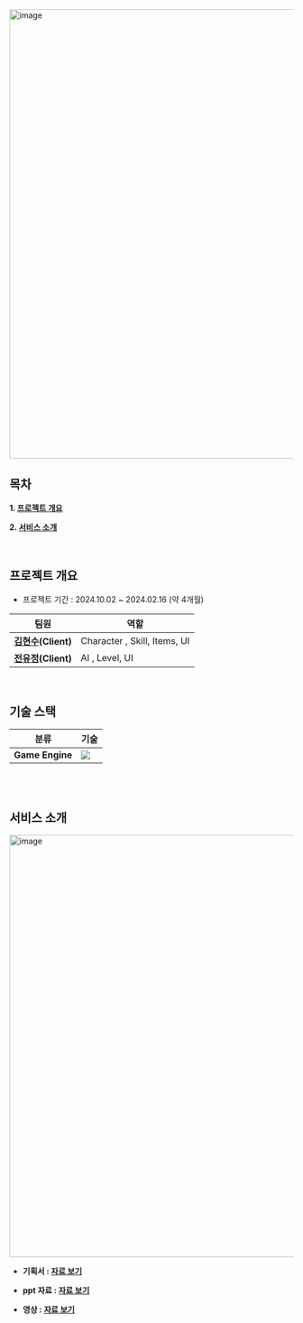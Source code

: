 <!-- PROJECT LOGO -->
<img width="796" alt="image" src="https://github.com/user-attachments/assets/3ca8198d-e0c9-4912-b8b9-f02aec24c2d6">

<br/>
<!-- TABLE OF CONTENTS -->

## 목차

**1. [프로젝트 개요](#PWN)**

**2. [서비스 소개](#Intro)**

<br/>

<!-- ABOUT THE PROJECT-->

<a name="PWN"></a>
## 프로젝트 개요
- 프로젝트 기간 : 2024.10.02 ~ 2024.02.16 (약 4개월)
  
| 팀원 | 역할 | 
|-----|-----|
|**[김현수](https://github.com/hhyy0179)(Client)**|  Character , Skill,  Items, UI |
|**[전유정](https://github.com/JeonYujeong7127)(Client)**| AI , Level,  UI |

<br/>

## 기술 스택
| 분류 | 기술 | 
|-----|-----|
|**Game Engine**|<img src="https://img.shields.io/badge/Unreal 5.1-333333?style=for-the-badge&logo=unrealengine&logoColor=FFFFFF"/> 

<br/>
<br/>

<a name="Intro"></a>
## 서비스 소개

<img width="748" alt="image" src="https://github.com/user-attachments/assets/c09b7a06-4c16-41eb-87f9-69a17992365a">


- **기획서 : [자료 보기](https://drive.google.com/file/d/1jJsVOB4TcWa2Uw-ekEAWEmycticxstbJ/view?usp=sharing)**

- **ppt 자료 : [자료 보기](https://drive.google.com/file/d/1Idi-AjYhOXQXJ01jhR1pBO1z207Zxck7/view?usp=sharing)**

- **영상 : [자료 보기](https://drive.google.com/file/d/13M2XwtHr5366_AU4q0rj0Y-mXi0gYh9b/view?usp=sharing)**



